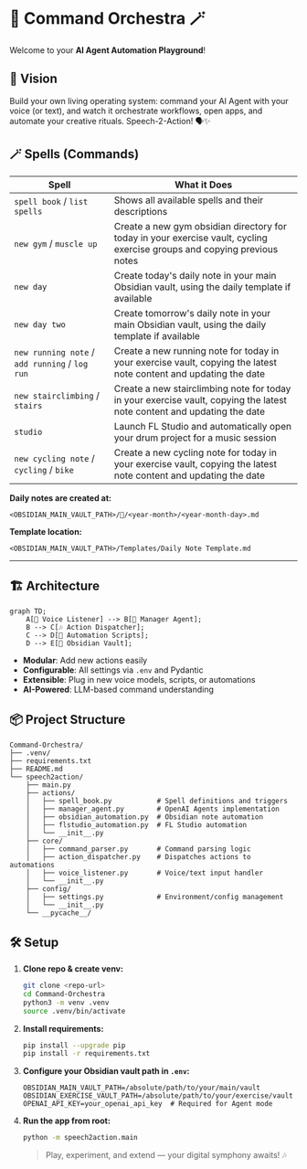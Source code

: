 # 🎻 Command Orchestra 🪄

Welcome to your **AI Agent Automation Playground**!

## 🚀 Vision

Build your own living operating system: command your AI Agent with your voice (or text), and watch it orchestrate workflows, open apps, and automate your creative rituals. Speech-2-Action! 🗣️✨

## 🪄 Spells (Commands)

| Spell                                          | What it Does                                                                                                             |
| ---------------------------------------------- | ------------------------------------------------------------------------------------------------------------------------ |
| `spell book` / `list spells`                   | Shows all available spells and their descriptions                                                                        |
| `new gym` / `muscle up`                        | Create a new gym obsidian directory for today in your exercise vault, cycling exercise groups and copying previous notes |
| `new day`                                      | Create today's daily note in your main Obsidian vault, using the daily template if available                             |
| `new day two`                                  | Create tomorrow's daily note in your main Obsidian vault, using the daily template if available                          |
| `new running note` / `add running` / `log run` | Create a new running note for today in your exercise vault, copying the latest note content and updating the date        |
| `new stairclimbing` / `stairs`                 | Create a new stairclimbing note for today in your exercise vault, copying the latest note content and updating the date  |
| `studio`                                       | Launch FL Studio and automatically open your drum project for a music session                                            |
| `new cycling note` / `cycling` / `bike`        | Create a new cycling note for today in your exercise vault, copying the latest note content and updating the date        |

**Daily notes are created at:**

```
<OBSIDIAN_MAIN_VAULT_PATH>/📆/<year-month>/<year-month-day>.md
```

**Template location:**

```
<OBSIDIAN_MAIN_VAULT_PATH>/Templates/Daily Note Template.md
```

---

## 🏗️ Architecture

```mermaid
graph TD;
    A[🎤 Voice Listener] --> B[🧠 Manager Agent];
    B --> C[🎶 Action Dispatcher];
    C --> D[🔧 Automation Scripts];
    D --> E[📂 Obsidian Vault];
```

- **Modular**: Add new actions easily
- **Configurable**: All settings via `.env` and Pydantic
- **Extensible**: Plug in new voice models, scripts, or automations
- **AI-Powered**: LLM-based command understanding

## 📦 Project Structure

```text
Command-Orchestra/
├── .venv/
├── requirements.txt
├── README.md
└── speech2action/
    ├── main.py
    ├── actions/
    │   ├── spell_book.py           # Spell definitions and triggers
    │   ├── manager_agent.py        # OpenAI Agents implementation
    │   ├── obsidian_automation.py  # Obsidian note automation
    │   ├── flstudio_automation.py  # FL Studio automation
    │   └── __init__.py
    ├── core/
    │   ├── command_parser.py       # Command parsing logic
    │   ├── action_dispatcher.py    # Dispatches actions to automations
    │   ├── voice_listener.py       # Voice/text input handler
    │   └── __init__.py
    ├── config/
    │   ├── settings.py             # Environment/config management
    │   └── __init__.py
    └── __pycache__/
```

## 🛠️ Setup

1. **Clone repo & create venv:**
   ```bash
   git clone <repo-url>
   cd Command-Orchestra
   python3 -m venv .venv
   source .venv/bin/activate
   ```
2. **Install requirements:**
   ```bash
   pip install --upgrade pip
   pip install -r requirements.txt
   ```
3. **Configure your Obsidian vault path in `.env`:**
   ```env
   OBSIDIAN_MAIN_VAULT_PATH=/absolute/path/to/your/main/vault
   OBSIDIAN_EXERCISE_VAULT_PATH=/absolute/path/to/your/exercise/vault
   OPENAI_API_KEY=your_openai_api_key  # Required for Agent mode
   ```
4. **Run the app from root:**
   ```bash
   python -m speech2action.main
   ```
   > Play, experiment, and extend — your digital symphony awaits! 🎶
